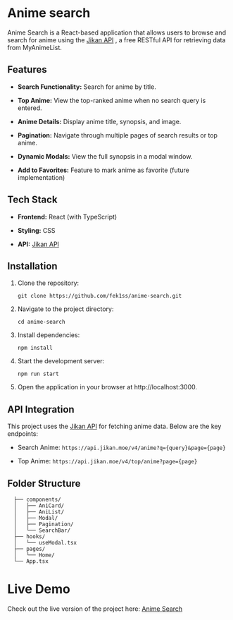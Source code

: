 # Anime search

Anime Search is a React-based application that allows users to browse and search for anime using the [Jikan API](https://jikan.moe/)
, a free RESTful API for retrieving data from MyAnimeList.

## Features

- **Search Functionality:** Search for anime by title.

- **Top Anime:** View the top-ranked anime when no search query is entered.

- **Anime Details:** Display anime title, synopsis, and image.

- **Pagination:** Navigate through multiple pages of search results or top anime.

- **Dynamic Modals:** View the full synopsis in a modal window.

- **Add to Favorites:** Feature to mark anime as favorite (future implementation)


## Tech Stack

- **Frontend:** React (with TypeScript)

- **Styling:** CSS 

- **API:** [Jikan API](https://jikan.moe/)


## Installation

1. Clone the repository:
   ```
   git clone https://github.com/fek1ss/anime-search.git
   ```

2. Navigate to the project directory:
   ```
   cd anime-search
   ```

3. Install dependencies:
    ``` 
    npm install 
    ```

4. Start the development server:
    ```
    npm run start
    ```

5. Open the application in your browser at http://localhost:3000.


## API Integration
  This project uses the [Jikan API](https://jikan.moe/) for fetching anime data. Below are the key endpoints:

- Search Anime: `https://api.jikan.moe/v4/anime?q={query}&page={page}`

- Top Anime: `https://api.jikan.moe/v4/top/anime?page={page}`


## Folder Structure
``` src/
  ├── components/
  │   ├── AniCard/
  │   ├── AniList/
  │   ├── Modal/
  │   ├── Pagination/
  │   └── SearchBar/
  ├── hooks/
  │   └── useModal.tsx
  ├── pages/
  │   └── Home/
  └── App.tsx
```

# Live Demo

Check out the live version of the project here: [Anime Search](https://fek1ss.github.io/anime-search.github.io/)
